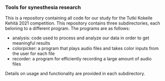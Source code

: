 ### Tools for synesthesia research 

This is a repository containing all code for our study for the Tutki Kokeile Kehitä 2021 competition. This repository contains three subdirectories, each beloning to a different program. The programs are as follows:

* analysis: code used to process and analyze our data in order to get meaningful results
* colorpicker: a program that plays audio files and takes color inputs from the user for each file
* recorder: a program for efficiently recording a large amount of audio files

Details on usage and functionality are provided in each subdirectory.
